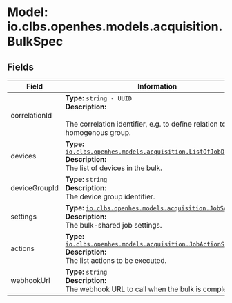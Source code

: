 # Model: io.clbs.openhes.models.acquisition.BulkSpec

## Fields

| Field | Information |
| --- | --- |
| correlationId | <b>Type:</b> `string - UUID`<br><b>Description:</b><br><br>The correlation identifier, e.g. to define relation to non-homogenous group. |
| devices | <b>Type:</b> [`io.clbs.openhes.models.acquisition.ListOfJobDeviceId`](model-io-clbs-openhes-models-acquisition-listofjobdeviceid.md)<br><b>Description:</b><br>The list of devices in the bulk. |
| deviceGroupId | <b>Type:</b> `string`<br><b>Description:</b><br>The device group identifier. |
| settings | <b>Type:</b> [`io.clbs.openhes.models.acquisition.JobSettings`](model-io-clbs-openhes-models-acquisition-jobsettings.md)<br><b>Description:</b><br>The bulk-shared job settings. |
| actions | <b>Type:</b> [`io.clbs.openhes.models.acquisition.JobActionSet`](model-io-clbs-openhes-models-acquisition-jobactionset.md)<br><b>Description:</b><br>The list actions to be executed. |
| webhookUrl | <b>Type:</b> `string`<br><b>Description:</b><br>The webhook URL to call when the bulk is completed. |

